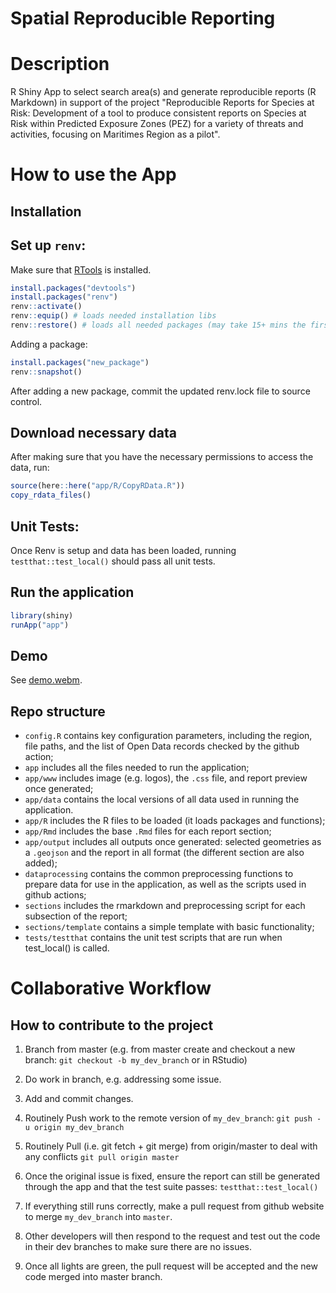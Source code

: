 # Spatial Reproducible Reporting

# Description

R Shiny App to select search area(s) and generate reproducible reports (R Markdown) in support of the project "Reproducible Reports for Species at Risk: Development of a tool to produce consistent reports on Species at Risk within Predicted Exposure Zones (PEZ) for a variety of threats and activities, focusing on Maritimes Region as a pilot".

# How to use the App

## Installation

## Set up `renv`:

Make sure that [RTools](https://cran.r-project.org/bin/windows/Rtools/) is installed.

``` r
install.packages("devtools")
install.packages("renv")
renv::activate()
renv::equip() # loads needed installation libs
renv::restore() # loads all needed packages (may take 15+ mins the first time)
```

Adding a package:

``` r
install.packages("new_package")
renv::snapshot()
```

After adding a new package, commit the updated renv.lock file to source control.

## Download necessary data

After making sure that you have the necessary permissions to access the data, run:

``` r
source(here::here("app/R/CopyRData.R"))
copy_rdata_files()
```

## Unit Tests:

Once Renv is setup and data has been loaded, running `testthat::test_local()` should pass all unit tests.

## Run the application

``` r
library(shiny)
runApp("app")
```

## Demo

See [demo.webm](https://github.com/dfo-mar-odis/shinySpatialApp/raw/main/demo.webm).

## Repo structure

-   `config.R` contains key configuration parameters, including the region, file paths, and the list of Open Data records checked by the github action;
-   `app` includes all the files needed to run the application;
-   `app/www` includes image (e.g. logos), the `.css` file, and report preview once generated;
-   `app/data` contains the local versions of all data used in running the application.
-   `app/R` includes the R files to be loaded (it loads packages and functions);
-   `app/Rmd` includes the base `.Rmd` files for each report section;
-   `app/output` includes all outputs once generated: selected geometries as a `.geojson` and the report in all format (the different section are also added);
-   `dataprocessing` contains the common preprocessing functions to prepare data for use in the application, as well as the scripts used in github actions;
-   `sections` includes the rmarkdown and preprocessing script for each subsection of the report;
-   `sections/template` contains a simple template with basic functionality;
-   `tests/testthat` contains the unit test scripts that are run when test_local() is called.

# **Collaborative Workflow**

## **How to contribute to the project**

1.  Branch from master (e.g. from master create and checkout a new branch: `git checkout -b my_dev_branch` or in RStudio)

2.  Do work in branch, e.g. addressing some issue.

3.  Add and commit changes.

4.  Routinely Push work to the remote version of `my_dev_branch`: `git push -u origin my_dev_branch`

5.  Routinely Pull (i.e. git fetch + git merge) from origin/master to deal with any conflicts `git pull origin master`

6.  Once the original issue is fixed, ensure the report can still be generated through the app and that the test suite passes: `testthat::test_local()`

7.  If everything still runs correctly, make a pull request from github website to merge `my_dev_branch` into `master`.

8.  Other developers will then respond to the request and test out the code in their dev branches to make sure there are no issues.

9.  Once all lights are green, the pull request will be accepted and the new code merged into master branch.
